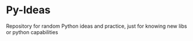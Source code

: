 # Py-Ideas
Repository for random Python ideas and practice, just for knowing new libs or python capabilities
